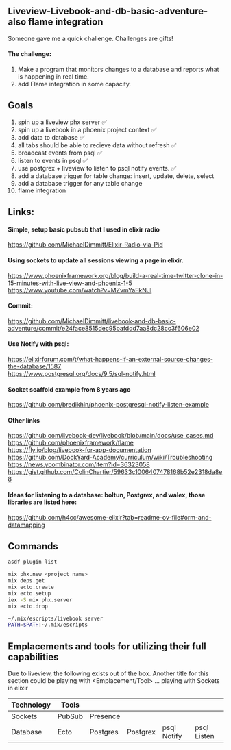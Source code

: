 ## Liveview-Livebook-and-db-basic-adventure-also flame integration
Someone gave me a quick challenge. Challenges are gifts!

#### The challenge:

1. Make a program that monitors changes to a database and reports what is happening in real time.
2. add Flame integration in some capacity.

## Goals
1. spin up a liveview phx server ✅
2. spin up a livebook in a phoenix project context ✅
3. add data to database ✅
4. all tabs should be able to recieve data without refresh ✅
5. broadcast events from psql ✅
6. listen to events in psql ✅
7. use postgrex + liveview to listen to psql notify events. ✅
8. add a database trigger for table change: insert, update, delete, select
9. add a database trigger for any table change
10. flame integration

## Links:
#### Simple, setup basic pubsub that I used in elixir radio
https://github.com/MichaelDimmitt/Elixir-Radio-via-Pid

#### Using sockets to update all sessions viewing a page in elixir.
https://www.phoenixframework.org/blog/build-a-real-time-twitter-clone-in-15-minutes-with-live-view-and-phoenix-1-5  
https://www.youtube.com/watch?v=MZvmYaFkNJI  
#### Commit:
https://github.com/MichaelDimmitt/livebook-and-db-basic-adventure/commit/e24face8515dec95bafddd7aa8dc28cc3f606e02  

#### Use Notify with psql:
https://elixirforum.com/t/what-happens-if-an-external-source-changes-the-database/1587  
https://www.postgresql.org/docs/9.5/sql-notify.html  

#### Socket scaffold example from 8 years ago
https://github.com/bredikhin/phoenix-postgresql-notify-listen-example  

#### Other links
https://github.com/livebook-dev/livebook/blob/main/docs/use_cases.md  
https://github.com/phoenixframework/flame  
https://fly.io/blog/livebook-for-app-documentation  
https://github.com/DockYard-Academy/curriculum/wiki/Troubleshooting  
https://news.ycombinator.com/item?id=36323058  
https://gist.github.com/ColinChartier/59633c1006407478168b52e2318da8e8    

#### Ideas for listening to a database: boltun, Postgrex, and walex, those libraries are listed here:
https://github.com/h4cc/awesome-elixir?tab=readme-ov-file#orm-and-datamapping

## Commands
```bash
asdf plugin list  

mix phx.new <project name>
mix deps.get
mix ecto.create
mix ecto.setup
iex -S mix phx.server
mix ecto.drop

~/.mix/escripts/livebook server
PATH=$PATH:~/.mix/escripts
```

## Emplacements and tools for utilizing their full capabilities
Due to liveview, the following exists out of the box.
Another title for this section could be playing with <Emplacement/Tool> ... playing with Sockets in elixir

| Technology  | Tools  |          |          |             |             | 
| ---         | ---    | ---      | ---      |  ---        |  ---        |
| Sockets     | PubSub | Presence |          |             |             |
| Database    | Ecto   | Postgres | Postgrex | psql Notify | psql Listen |
